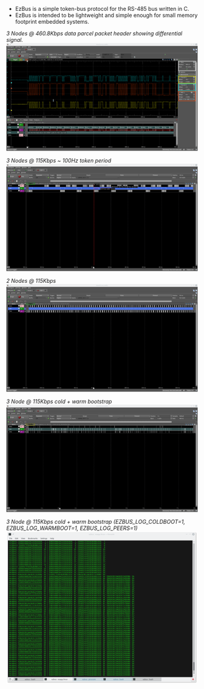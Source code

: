 * EzBus is a simple token-bus protocol for the RS-485 bus written in C. 
* EzBus is intended to be lightweight and simple enough for small memory footprint embedded systems.

*3 Nodes @ 460.8Kbps data parcel packet header showing differential signal.*
![EzBus 3 node](https://raw.githubusercontent.com/8bitgeek/ezbus/master/images/ezbus-3-node-parcel-460kbps.png)

*3 Nodes @ 115Kbps ~ 100Hz token period*
![EzBus 3 node](https://raw.githubusercontent.com/8bitgeek/ezbus/master/images/ezbus-3node-115kbps.png)

*2 Nodes @ 115Kbps*
![EzBus 2 node](https://raw.githubusercontent.com/8bitgeek/ezbus/master/images/ezbus-2node-115kbps.png)

*3 Node @ 115Kbps cold + warm bootstrap*
![EzBus 2 node](https://raw.githubusercontent.com/8bitgeek/ezbus/master/images/ezbus-3node-bootstrap-115kbps.png)

*3 Node @ 115Kbps cold + warm bootstrap (EZBUS_LOG_COLDBOOT=1, EZBUS_LOG_WARMBOOT=1, EZBUS_LOG_PEERS=1)*
![EzBus 2 node](https://raw.githubusercontent.com/8bitgeek/ezbus/master/images/ezbus-3-node-bootstrap-terminal.png)


